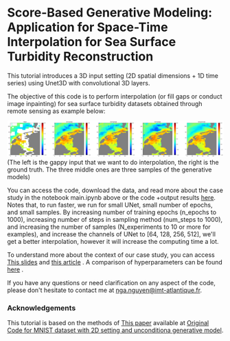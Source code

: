 # Score-Based Generative Modeling: Application for Space-Time Interpolation for Sea Surface Turbidity Reconstruction
This tutorial introduces a 3D input setting (2D spatial dimensions + 1D time series) using Unet3D with convolutional 3D layers.

The objective of this code is to perform interpolation (or fill gaps or conduct image inpainting) for sea surface turbidity datasets obtained through remote sensing as example below: 


![ncsnv2](https://github.com/nguyenthuynga/Diffusion/blob/main/Images/diffusion_generative.png?raw=true)
(The left is the gappy input that we want to do interpolation, the right is the ground truth. The three middle ones are three samples of the generative models)

You can access the code, download the data, and read more about the case study in the notebook main.ipynb above or the code +output results [here](https://drive.google.com/file/d/1GtDtlIpXjg5UvwvAl8sK1ZqtG9q5L3AY/view?usp=sharing). Notes that, to run faster, we run for small UNet, small number of epochs, and small samples. By increasing number of training epochs (n_epochs to 1000), increasing number of steps in sampling method (num_steps to 1000), and increasing the number of samples (N_experiments to 10 or more for examples), and increase the channels of UNet to [64, 128, 256, 512], we'll get a better interpolation, however it will increase the computing time a lot.

To understand more about the context of our case study, you can access [This slides](https://drive.google.com/file/d/1LToT3CvvatP-C9O1pP0Dl5LRoIT3NFbZ/view?usp=sharing) and [this article](https://drive.google.com/file/d/1ua0MAdwUuBBWKQ1M9NRoxbwqvJSqX1ID/view?usp=drive_link) . A comparison of hyperparameters can be found [here](https://docs.google.com/presentation/d/1d3EgBYWsMaPBOll0PB5HIhyn4hLQZnOwufLpnyQHsNc/edit?usp=sharing) .

If you have any questions or need clarification on any aspect of the code, please don't hesitate to contact me at nga.nguyen@imt-atlantique.fr.

### Acknowledgements

This tutorial is based on the methods of [This paper](https://arxiv.org/pdf/2011.13456.pdf) available at [Original Code for MNIST dataset with 2D setting and unconditiona generative model](https://colab.research.google.com/drive/120kYYBOVa1i0TD85RjlEkFjaWDxSFUx3?usp=sharing#scrollTo=XCR6m0HjWGVV).



